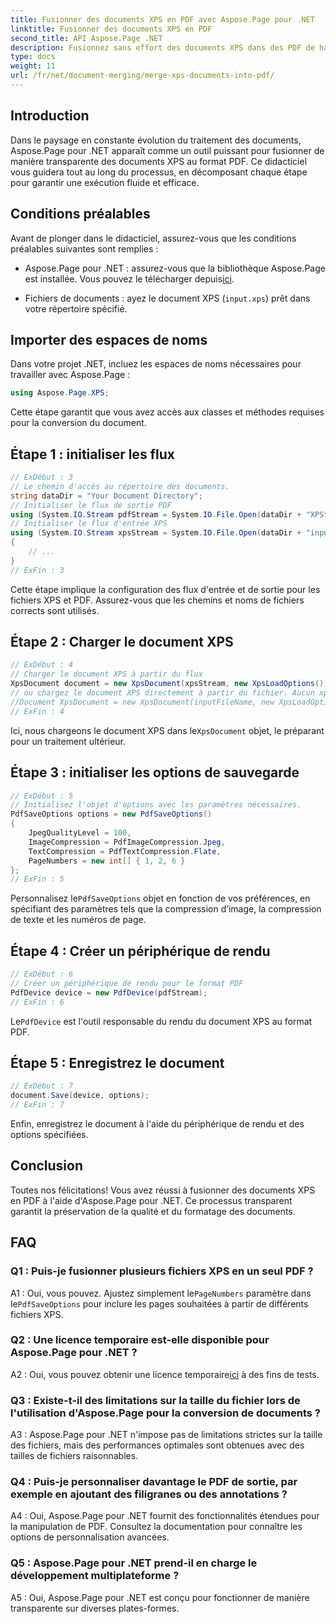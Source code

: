 ```yaml
---
title: Fusionner des documents XPS en PDF avec Aspose.Page pour .NET
linktitle: Fusionner des documents XPS en PDF
second_title: API Aspose.Page .NET
description: Fusionnez sans effort des documents XPS dans des PDF de haute qualité à l'aide d'Aspose.Page pour .NET. Suivez notre guide étape par étape pour une expérience de conversion de documents fluide.
type: docs
weight: 11
url: /fr/net/document-merging/merge-xps-documents-into-pdf/
---
```

## Introduction

Dans le paysage en constante évolution du traitement des documents, Aspose.Page pour .NET apparaît comme un outil puissant pour fusionner de manière transparente des documents XPS au format PDF. Ce didacticiel vous guidera tout au long du processus, en décomposant chaque étape pour garantir une exécution fluide et efficace.

## Conditions préalables

Avant de plonger dans le didacticiel, assurez-vous que les conditions préalables suivantes sont remplies :

-  Aspose.Page pour .NET : assurez-vous que la bibliothèque Aspose.Page est installée. Vous pouvez le télécharger depuis[ici](https://releases.aspose.com/page/net/).

- Fichiers de documents : ayez le document XPS (`input.xps`) prêt dans votre répertoire spécifié.

## Importer des espaces de noms

Dans votre projet .NET, incluez les espaces de noms nécessaires pour travailler avec Aspose.Page :

```csharp
using Aspose.Page.XPS;
```

Cette étape garantit que vous avez accès aux classes et méthodes requises pour la conversion du document.

## Étape 1 : initialiser les flux

```csharp
// ExDébut : 3
// Le chemin d'accès au répertoire des documents.
string dataDir = "Your Document Directory";
// Initialiser le flux de sortie PDF
using (System.IO.Stream pdfStream = System.IO.File.Open(dataDir + "XPStoPDF_out.pdf", System.IO.FileMode.OpenOrCreate, System.IO.FileAccess.Write))
// Initialiser le flux d'entrée XPS
using (System.IO.Stream xpsStream = System.IO.File.Open(dataDir + "input.xps", System.IO.FileMode.Open))
{
    // ...
}
// ExFin : 3
```

Cette étape implique la configuration des flux d'entrée et de sortie pour les fichiers XPS et PDF. Assurez-vous que les chemins et noms de fichiers corrects sont utilisés.

## Étape 2 : Charger le document XPS

```csharp
// ExDébut : 4
// Charger le document XPS à partir du flux
XpsDocument document = new XpsDocument(xpsStream, new XpsLoadOptions());
// ou chargez le document XPS directement à partir du fichier. Aucun xpsStream n’est alors nécessaire.
//Document XpsDocument = new XpsDocument(inputFileName, new XpsLoadOptions());
// ExFin : 4
```

 Ici, nous chargeons le document XPS dans le`XpsDocument` objet, le préparant pour un traitement ultérieur.

## Étape 3 : initialiser les options de sauvegarde

```csharp
// ExDébut : 5
// Initialisez l'objet d'options avec les paramètres nécessaires.
PdfSaveOptions options = new PdfSaveOptions()
{
    JpegQualityLevel = 100,
    ImageCompression = PdfImageCompression.Jpeg,
    TextCompression = PdfTextCompression.Flate,
    PageNumbers = new int[] { 1, 2, 6 }
};
// ExFin : 5
```

 Personnalisez le`PdfSaveOptions` objet en fonction de vos préférences, en spécifiant des paramètres tels que la compression d’image, la compression de texte et les numéros de page.

## Étape 4 : Créer un périphérique de rendu

```csharp
// ExDébut : 6
// Créer un périphérique de rendu pour le format PDF
PdfDevice device = new PdfDevice(pdfStream);
// ExFin : 6
```

 Le`PdfDevice` est l'outil responsable du rendu du document XPS au format PDF.

## Étape 5 : Enregistrez le document

```csharp
// ExDébut : 7
document.Save(device, options);
// ExFin : 7
```

Enfin, enregistrez le document à l'aide du périphérique de rendu et des options spécifiées.

## Conclusion

Toutes nos félicitations! Vous avez réussi à fusionner des documents XPS en PDF à l'aide d'Aspose.Page pour .NET. Ce processus transparent garantit la préservation de la qualité et du formatage des documents.

## FAQ

### Q1 : Puis-je fusionner plusieurs fichiers XPS en un seul PDF ?

 A1 : Oui, vous pouvez. Ajustez simplement le`PageNumbers` paramètre dans le`PdfSaveOptions` pour inclure les pages souhaitées à partir de différents fichiers XPS.

### Q2 : Une licence temporaire est-elle disponible pour Aspose.Page pour .NET ?

 A2 : Oui, vous pouvez obtenir une licence temporaire[ici](https://purchase.aspose.com/temporary-license/) à des fins de tests.

### Q3 : Existe-t-il des limitations sur la taille du fichier lors de l'utilisation d'Aspose.Page pour la conversion de documents ?

A3 : Aspose.Page pour .NET n'impose pas de limitations strictes sur la taille des fichiers, mais des performances optimales sont obtenues avec des tailles de fichiers raisonnables.

### Q4 : Puis-je personnaliser davantage le PDF de sortie, par exemple en ajoutant des filigranes ou des annotations ?

A4 : Oui, Aspose.Page pour .NET fournit des fonctionnalités étendues pour la manipulation de PDF. Consultez la documentation pour connaître les options de personnalisation avancées.

### Q5 : Aspose.Page pour .NET prend-il en charge le développement multiplateforme ?

A5 : Oui, Aspose.Page pour .NET est conçu pour fonctionner de manière transparente sur diverses plates-formes.